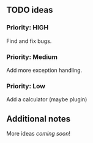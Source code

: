 ## TODO ideas

### Priority: HIGH
Find and fix bugs.

### Priority: Medium
Add more exception handling.

### Priority: Low
Add a calculator (maybe plugin)

## Additional notes

More ideas *coming soon*!
